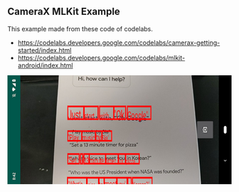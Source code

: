 ## CameraX MLKit Example

This example made from these code of codelabs.

- https://codelabs.developers.google.com/codelabs/camerax-getting-started/index.html
- https://codelabs.developers.google.com/codelabs/mlkit-android/index.html

<img src="./misc/example.jpg">
